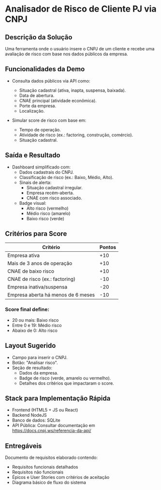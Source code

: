 # Analisador de Risco de Cliente PJ via CNPJ

## Descrição da Solução
Uma ferramenta onde o usuário insere o CNPJ de um cliente e recebe uma avaliação de risco com base nos dados públicos da empresa.

## Funcionalidades da Demo
- Consulta dados públicos via API como:
  - Situação cadastral (ativa, inapta, suspensa, baixada).
  - Data de abertura.
  - CNAE principal (atividade econômica).
  - Porte da empresa.
  - Localização.
  
- Simular score de risco com base em:
  - Tempo de operação.
  - Atividade de risco (ex.: factoring, construção, comércio).
  - Situação cadastral.

## Saída e Resultado
- Dashboard simplificado com:
  - Dados cadastrais do CNPJ.
  - Classificação de risco (ex.: Baixo, Médio, Alto).
  - Sinais de alerta:
    - Situação cadastral irregular.
    - Empresa recém-aberta.
    - CNAE com risco associado.
  - Badge visual:
    - Alto risco (vermelho)
    - Médio risco (amarelo)
    - Baixo risco (verde)

## Critérios para Score
| Critério                           | Pontos  |
|------------------------------------|---------|
| Empresa ativa                      | +10     |
| Mais de 3 anos de operação         | +10     |
| CNAE de baixo risco                | +10     |
| CNAE de risco (ex.: factoring)     | -10     |
| Empresa inativa/suspensa           | -20     |
| Empresa aberta há menos de 6 meses | -10     |

### Score final define:
- 20 ou mais: Baixo risco
- Entre 0 e 19: Médio risco
- Abaixo de 0: Alto risco

## Layout Sugerido
- Campo para inserir o CNPJ.
- Botão: "Analisar risco".
- Seção de resultado:
  - Dados da empresa.
  - Badge de risco (verde, amarelo ou vermelho).
  - Detalhes dos critérios que impactaram o score.

## Stack para Implementação Rápida
- Frontend (HTML5 + JS ou React)
- Backend NodeJS
- Banco de dados: SQLite
- API Pública: Consultar documentação em https://docs.cnpj.ws/referencia-da-api/

## Entregáveis
Documento de requisitos elaborado contendo:
- Requisitos funcionais detalhados
- Requisitos não funcionais
- Épicos e User Stories com critérios de aceitação
- Diagrama básico de fluxo do sistema
